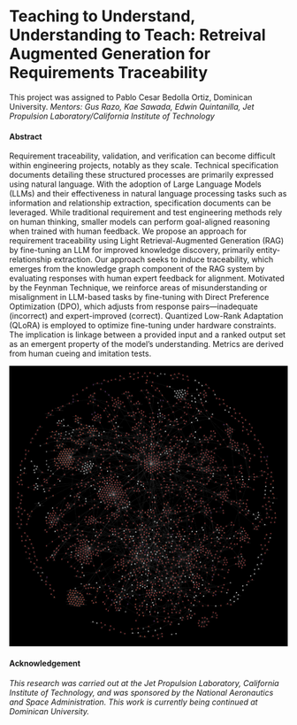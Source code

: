 # Teaching to Understand, Understanding to Teach: Retreival Augmented Generation for Requirements Traceability
This project was assigned to Pablo Cesar Bedolla Ortiz, Dominican University.
_Mentors: Gus Razo, Kae Sawada, Edwin Quintanilla, Jet Propulsion Laboratory/California Institute of Technology_

#### Abstract
Requirement traceability, validation, and verification can become difficult within engineering projects, notably as they scale. Technical specification documents detailing these structured processes are primarily expressed using natural language. With the adoption of Large Language Models (LLMs) and their effectiveness in natural language processing tasks such as information and relationship extraction, specification documents can be leveraged. While traditional requirement and test engineering methods rely on human thinking, smaller models can perform goal-aligned reasoning when trained with human feedback. We propose an approach for requirement traceability using Light Retrieval-Augmented Generation (RAG) by fine-tuning an LLM for improved knowledge discovery, primarily entity-relationship extraction. Our approach seeks to induce traceability, which emerges from the knowledge graph component of the RAG system by evaluating responses with human expert feedback for alignment. Motivated by the Feynman Technique, we reinforce areas of misunderstanding or misalignment in LLM-based tasks by fine-tuning with Direct Preference Optimization (DPO), which adjusts from response pairs—inadequate (incorrect) and expert-improved (correct). Quantized Low-Rank Adaptation (QLoRA) is employed to optimize fine-tuning under hardware constraints. The implication is linkage between a provided input and a ranked output set as an emergent property of the model’s understanding. Metrics are derived from human cueing and imitation tests.

![Memgraph Knowledge Graph](./README.png)

#### Acknowledgement

_This research was carried out at the Jet Propulsion Laboratory, California Institute of Technology, and was sponsored by the National Aeronautics and Space Administration. This work is currently being continued at Dominican University._